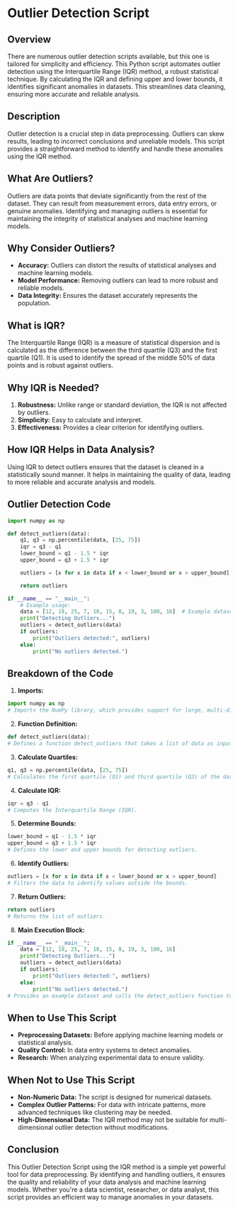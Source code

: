 # Outlier Detection Script

## Overview
There are numerous outlier detection scripts available, but this one is tailored for simplicity and efficiency. This Python script automates outlier detection using the Interquartile Range (IQR) method, a robust statistical technique. By calculating the IQR and defining upper and lower bounds, it identifies significant anomalies in datasets. This streamlines data cleaning, ensuring more accurate and reliable analysis.

## Description
Outlier detection is a crucial step in data preprocessing. Outliers can skew results, leading to incorrect conclusions and unreliable models. This script provides a straightforward method to identify and handle these anomalies using the IQR method.

## What Are Outliers?
Outliers are data points that deviate significantly from the rest of the dataset. They can result from measurement errors, data entry errors, or genuine anomalies. Identifying and managing outliers is essential for maintaining the integrity of statistical analyses and machine learning models.

## Why Consider Outliers?
- **Accuracy:** Outliers can distort the results of statistical analyses and machine learning models.
- **Model Performance:** Removing outliers can lead to more robust and reliable models.
- **Data Integrity:** Ensures the dataset accurately represents the population.

## What is IQR?
The Interquartile Range (IQR) is a measure of statistical dispersion and is calculated as the difference between the third quartile (Q3) and the first quartile (Q1). It is used to identify the spread of the middle 50% of data points and is robust against outliers.

## Why IQR is Needed?
1. **Robustness:** Unlike range or standard deviation, the IQR is not affected by outliers.
2. **Simplicity:** Easy to calculate and interpret.
3. **Effectiveness:** Provides a clear criterion for identifying outliers.

## How IQR Helps in Data Analysis?
Using IQR to detect outliers ensures that the dataset is cleaned in a statistically sound manner. It helps in maintaining the quality of data, leading to more reliable and accurate analysis and models.

## Outlier Detection Code
``` Python
import numpy as np

def detect_outliers(data):
    q1, q3 = np.percentile(data, [25, 75])
    iqr = q3 - q1
    lower_bound = q1 - 1.5 * iqr
    upper_bound = q3 + 1.5 * iqr

    outliers = [x for x in data if x < lower_bound or x > upper_bound]

    return outliers

if __name__ == "__main__":
    # Example usage:
    data = [12, 18, 25, 7, 10, 15, 8, 19, 3, 100, 16]  # Example dataset with an outlier (100)
    print("Detecting Outliers...")
    outliers = detect_outliers(data)
    if outliers:
        print("Outliers detected:", outliers)
    else:
        print("No outliers detected.")
```

## Breakdown of the Code
1. **Imports:**
``` Python
import numpy as np
# Imports the NumPy library, which provides support for large, multi-dimensional arrays and matrices, along with a collection of mathematical functions.
```
2. **Function Definition:**
``` python
def detect_outliers(data):
# Defines a function detect_outliers that takes a list of data as input.
```
3. **Calculate Quartiles:**
``` python
q1, q3 = np.percentile(data, [25, 75])
# Calculates the first quartile (Q1) and third quartile (Q3) of the data.
```
4. **Calculate IQR:**
``` python
iqr = q3 - q1
# Computes the Interquartile Range (IQR).
```
5. **Determine Bounds:**
``` python
lower_bound = q1 - 1.5 * iqr
upper_bound = q3 + 1.5 * iqr
# Defines the lower and upper bounds for detecting outliers.
```
6. **Identify Outliers:**
``` python
outliers = [x for x in data if x < lower_bound or x > upper_bound]
# Filters the data to identify values outside the bounds.
```
7. **Return Outliers:**
``` python
return outliers
# Returns the list of outliers.
```
8. **Main Execution Block:**
``` python
if __name__ == "__main__":
    data = [12, 18, 25, 7, 10, 15, 8, 19, 3, 100, 16]
    print("Detecting Outliers...")
    outliers = detect_outliers(data)
    if outliers:
        print("Outliers detected:", outliers)
    else:
        print("No outliers detected.")
# Provides an example dataset and calls the detect_outliers function to demonstrate its usage.
```

## When to Use This Script
- **Preprocessing Datasets:** Before applying machine learning models or statistical analysis.
- **Quality Control:** In data entry systems to detect anomalies.
- **Research:** When analyzing experimental data to ensure validity.

## When Not to Use This Script
- **Non-Numeric Data:** The script is designed for numerical datasets.
- **Complex Outlier Patterns:** For data with intricate patterns, more advanced techniques like clustering may be needed.
- **High-Dimensional Data:** The IQR method may not be suitable for multi-dimensional outlier detection without modifications.

## Conclusion
This Outlier Detection Script using the IQR method is a simple yet powerful tool for data preprocessing. By identifying and handling outliers, it ensures the quality and reliability of your data analysis and machine learning models. Whether you're a data scientist, researcher, or data analyst, this script provides an efficient way to manage anomalies in your datasets.
